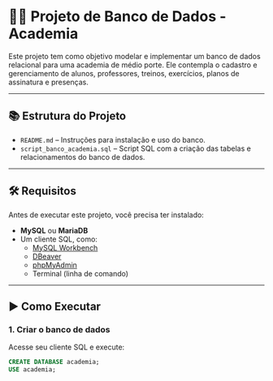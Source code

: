 # 🏋️‍♂️ Projeto de Banco de Dados - Academia

Este projeto tem como objetivo modelar e implementar um banco de dados relacional para uma academia de médio porte. Ele contempla o cadastro e gerenciamento de alunos, professores, treinos, exercícios, planos de assinatura e presenças.

---

## 📚 Estrutura do Projeto

- `README.md` – Instruções para instalação e uso do banco.
- `script_banco_academia.sql` – Script SQL com a criação das tabelas e relacionamentos do banco de dados.

---

## 🛠️ Requisitos

Antes de executar este projeto, você precisa ter instalado:

- **MySQL** ou **MariaDB**
- Um cliente SQL, como:
  - [MySQL Workbench](https://www.mysql.com/products/workbench/)
  - [DBeaver](https://dbeaver.io/)
  - [phpMyAdmin](https://www.phpmyadmin.net/)
  - Terminal (linha de comando)

---

## ▶️ Como Executar

### 1. Criar o banco de dados

Acesse seu cliente SQL e execute:

```sql
CREATE DATABASE academia;
USE academia;
